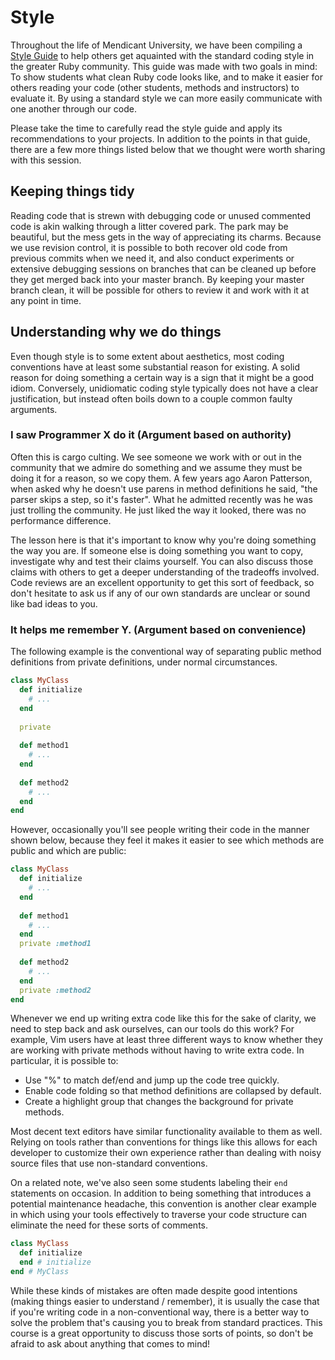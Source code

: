 # Style

Throughout the life of Mendicant University, we have been compiling a [Style Guide](https://github.com/mendicant-university/wiki/wiki/Style-Guide) to help others get aquainted with the standard coding style in the greater Ruby community. This guide was made with two goals in mind: To show students what clean Ruby code looks like, and to make it easier for others reading your code (other students, methods and instructors) to evaluate it. By using a standard style we can more easily communicate with one another through our code.

Please take the time to carefully read the style guide and apply its recommendations to your projects. In addition to the points in that guide, there are a few more things listed below that we thought were worth sharing with this session.

## Keeping things tidy

Reading code that is strewn with debugging code or unused commented code is akin walking through a litter covered park. The park may be beautiful, but the mess gets in the way of appreciating its charms. Because we use revision control, it is possible to both recover old code from previous commits when we need it, and also conduct experiments or extensive debugging sessions on branches that can be cleaned up before they get merged back into your master branch. By keeping your master branch clean, it will be possible for others to review it and work with it at any point in time. 

## Understanding why we do things

Even though style is to some extent about aesthetics, most coding conventions have at least some substantial reason for existing. A solid reason for doing something a certain way is a sign that it might be a good idiom. Conversely, unidiomatic coding style typically does not have a clear justification, but instead often boils down to a couple common faulty arguments.

### I saw Programmer X do it (Argument based on authority)

Often this is cargo culting. We see someone we work with or out in the community that we admire do something and we assume they must be doing it for a reason, so we copy them. A few years ago Aaron Patterson, when asked why he doesn't use parens in method definitions he said, "the parser skips a step, so it's faster". What he admitted recently was he was just trolling the community. He just liked the way it looked, there was no performance difference. 

The lesson here is that it's important to know why you're doing something the way you are. If someone else is doing something you want to copy, investigate why and test their claims yourself. You can also discuss those claims with others to get a deeper understanding of the tradeoffs involved. Code reviews are an excellent opportunity to get this sort of feedback, so don't hesitate to ask us if any of our own standards are unclear or sound like bad ideas to you.


### It helps me remember Y. (Argument based on convenience)

The following example is the conventional way of separating public method definitions from private definitions, under normal circumstances.

```ruby
class MyClass
  def initialize
    # ...
  end
  
  private
  
  def method1
    # ...
  end
  
  def method2
    # ...
  end
end
```

However, occasionally you'll see people writing their code in the manner shown below, because they feel it makes it easier to see which methods are public and which are public:

```ruby
class MyClass
  def initialize
    # ...
  end
  
  def method1
    # ...
  end
  private :method1
  
  def method2
    # ...
  end
  private :method2
end
```

Whenever we end up writing extra code like this for the sake of clarity, we need to step back and ask ourselves, can our tools do this work? For example, Vim users have at least three different ways to know whether they are working with private methods without having to write extra code. In particular, it is possible to: 

 * Use "%" to match def/end and jump up the code tree quickly. 
 * Enable code folding so that method definitions are collapsed by default.
 * Create a highlight group that changes the background for private methods.
 
Most decent text editors have similar functionality available to them as well. Relying on tools rather than conventions for things like this allows for each developer to customize their own experience rather than dealing with noisy source files that use non-standard conventions.

On a related note, we've also seen some students labeling their `end` statements on occasion. In addition to being something that introduces a potential maintenance headache, this convention is another clear example in which using your tools effectively to traverse your code structure can eliminate the need for these sorts of comments.

```ruby
class MyClass
  def initialize
  end # initialize
end # MyClass
```

While these kinds of mistakes are often made despite good intentions (making things easier to understand / remember), it is usually the case that if you're writing code in a non-conventional way, there is a better way to solve the problem that's causing you to break from standard practices. This course is a great opportunity to discuss those sorts of points, so don't be afraid to ask about anything that comes to mind!
